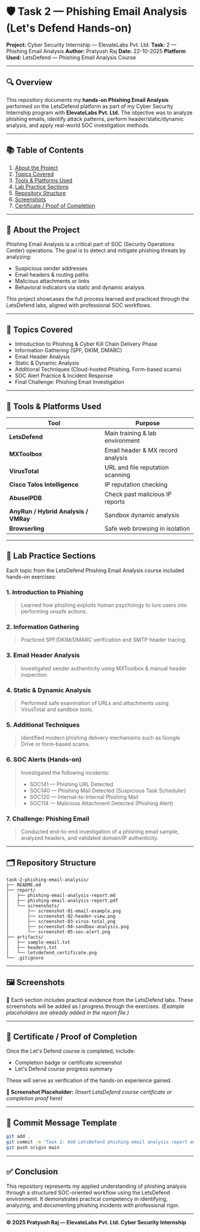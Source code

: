 # 🛡️ Task 2 — Phishing Email Analysis (Let's Defend Hands-on)

**Project:** Cyber Security Internship — ElevateLabs Pvt. Ltd.
**Task:** 2 — Phishing Email Analysis
**Author:** Pratyush Raj
**Date:** 22-10-2025
**Platform Used:** LetsDefend — Phishing Email Analysis Course

---

## 🔍 Overview

This repository documents my **hands-on Phishing Email Analysis** performed on the LetsDefend platform as part of my Cyber Security Internship program with **ElevateLabs Pvt. Ltd.**
The objective was to analyze phishing emails, identify attack patterns, perform header/static/dynamic analysis, and apply real-world SOC investigation methods.

---

## 📚 Table of Contents

1. [About the Project](#about-the-project)
2. [Topics Covered](#topics-covered)
3. [Tools & Platforms Used](#tools--platforms-used)
4. [Lab Practice Sections](#lab-practice-sections)
5. [Repository Structure](#repository-structure)
6. [Screenshots](#screenshots)
7. [Certificate / Proof of Completion](#certificate--proof-of-completion)

---

## 📖 About the Project

Phishing Email Analysis is a critical part of SOC (Security Operations Center) operations. The goal is to detect and mitigate phishing threats by analyzing:

* Suspicious sender addresses
* Email headers & routing paths
* Malicious attachments or links
* Behavioral indicators via static and dynamic analysis

This project showcases the full process learned and practiced through the LetsDefend labs, aligned with professional SOC workflows.

---

## 🧠 Topics Covered

* Introduction to Phishing & Cyber Kill Chain Delivery Phase
* Information Gathering (SPF, DKIM, DMARC)
* Email Header Analysis
* Static & Dynamic Analysis
* Additional Techniques (Cloud-hosted Phishing, Form-based scams)
* SOC Alert Practice & Incident Response
* Final Challenge: Phishing Email Investigation

---

## 🧰 Tools & Platforms Used

| Tool                                 | Purpose                           |
| ------------------------------------ | --------------------------------- |
| **LetsDefend**                       | Main training & lab environment   |
| **MXToolbox**                        | Email header & MX record analysis |
| **VirusTotal**                       | URL and file reputation scanning  |
| **Cisco Talos Intelligence**         | IP reputation checking            |
| **AbuseIPDB**                        | Check past malicious IP reports   |
| **AnyRun / Hybrid Analysis / VMRay** | Sandbox dynamic analysis          |
| **Browserling**                      | Safe web browsing in isolation    |

---

## 🧪 Lab Practice Sections

Each topic from the LetsDefend Phishing Email Analysis course included hands-on exercises:

### 1. Introduction to Phishing

> Learned how phishing exploits human psychology to lure users into performing unsafe actions.

### 2. Information Gathering

> Practiced SPF/DKIM/DMARC verification and SMTP header tracing.

### 3. Email Header Analysis

> Investigated sender authenticity using MXToolbox & manual header inspection.

### 4. Static & Dynamic Analysis

> Performed safe examination of URLs and attachments using VirusTotal and sandbox tools.

### 5. Additional Techniques

> Identified modern phishing delivery mechanisms such as Google Drive or form-based scams.

### 6. SOC Alerts (Hands-on)

> Investigated the following incidents:
>
> * SOC141 — Phishing URL Detected
> * SOC140 — Phishing Mail Detected (Suspicious Task Scheduler)
> * SOC120 — Internal-to-Internal Phishing Mail
> * SOC114 — Malicious Attachment Detected (Phishing Alert)

### 7. Challenge: Phishing Email

> Conducted end-to-end investigation of a phishing email sample, analyzed headers, and validated domain/IP authenticity.

---

## 🗂️ Repository Structure

```
task-2-phishing-email-analysis/
├── README.md
├── report/
│   ├── phishing-email-analysis-report.md
│   ├── phishing-email-analysis-report.pdf
│   └── screenshots/
│       ├── screenshot-01-email-example.png
│       ├── screenshot-02-header-view.png
│       ├── screenshot-03-virus-total.png
│       ├── screenshot-04-sandbox-analysis.png
│       └── screenshot-05-soc-alert.png
├── artifacts/
│   ├── sample-email.txt
│   ├── headers.txt
│   └── letsdefend_certificate.png
└── .gitignore
```

---

## 🖼️ Screenshots

📸 Each section includes practical evidence from the LetsDefend labs. These screenshots will be added as I progress through the exercises.
*(Example placeholders are already added in the report file.)*

---

## 🏅 Certificate / Proof of Completion

Once the Let's Defend course is completed, include:

* Completion badge or certificate screenshot
* Let's Defend course progress summary

These will serve as verification of the hands-on experience gained.

**📸 Screenshot Placeholder:** *(Insert LetsDefend course certificate or completion proof here)*

---

## 💬 Commit Message Template

```bash
git add .
git commit -m "Task 2: Add LetsDefend phishing email analysis report and screenshots"
git push origin main
```

---

## ✅ Conclusion

This repository represents my applied understanding of phishing analysis through a structured SOC-oriented workflow using the LetsDefend environment.
It demonstrates practical competency in identifying, analyzing, and documenting phishing incidents with professional rigor.

---

**© 2025 Pratyush Raj — ElevateLabs Pvt. Ltd. Cyber Security Internship**
